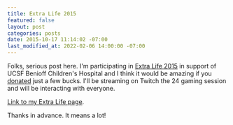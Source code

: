 ```yaml
---
title: Extra Life 2015
featured: false
layout: post
categories: posts
date: 2015-10-17 11:14:02 -07:00
last_modified_at: 2022-02-06 14:00:00 -07:00
---
```


Folks, serious post here. I'm participating in [Extra Life 2015](http://www.extra-life.org/index.cfm?fuseaction=donorDrive.participant&participantID=176691) in support of UCSF Benioff Children's Hospital and I think it would be amazing if you [donated](http://www.extra-life.org/index.cfm?fuseaction=donorDrive.participant&participantID=176691) just a few bucks. I'll be streaming on Twitch the 24 gaming session and will be interacting with everyone.

[Link to my Extra Life page](http://www.extra-life.org/index.cfm?fuseaction=donorDrive.participant&participantID=176691).

Thanks in advance. It means a lot!

